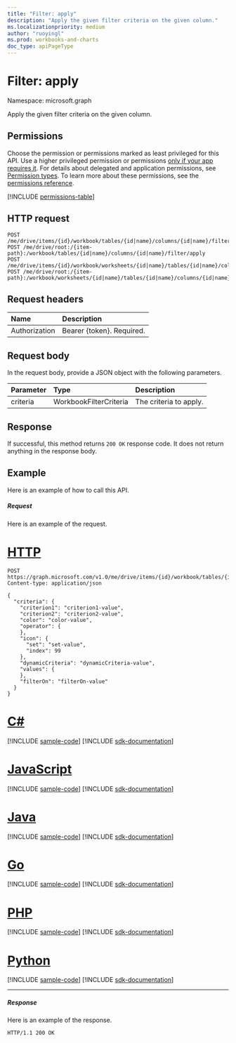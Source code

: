 ```yaml
---
title: "Filter: apply"
description: "Apply the given filter criteria on the given column."
ms.localizationpriority: medium
author: "ruoyingl"
ms.prod: workbooks-and-charts
doc_type: apiPageType
---
```


# Filter: apply

Namespace: microsoft.graph

Apply the given filter criteria on the given column.
## Permissions
Choose the permission or permissions marked as least privileged for this API. Use a higher privileged permission or permissions [only if your app requires it](/graph/permissions-overview#best-practices-for-using-microsoft-graph-permissions). For details about delegated and application permissions, see [Permission types](/graph/permissions-overview#permission-types). To learn more about these permissions, see the [permissions reference](/graph/permissions-reference).

<!-- { "blockType": "permissions", "name": "filter_apply" } -->
[!INCLUDE [permissions-table](../includes/permissions/filter-apply-permissions.md)]

## HTTP request
<!-- { "blockType": "ignored" } -->
```http
POST /me/drive/items/{id}/workbook/tables/{id|name}/columns/{id|name}/filter/apply
POST /me/drive/root:/{item-path}:/workbook/tables/{id|name}/columns/{id|name}/filter/apply
POST /me/drive/items/{id}/workbook/worksheets/{id|name}/tables/{id|name}/columns/{id|name}/filter/apply
POST /me/drive/root:/{item-path}:/workbook/worksheets/{id|name}/tables/{id|name}/columns/{id|name}/filter/apply

```
## Request headers
| Name       | Description|
|:---------------|:----------|
| Authorization  | Bearer {token}. Required. |

## Request body
In the request body, provide a JSON object with the following parameters.

| Parameter	   | Type	|Description|
|:---------------|:--------|:----------|
|criteria|WorkbookFilterCriteria|The criteria to apply.|

## Response

If successful, this method returns `200 OK` response code. It does not return anything in the response body.

## Example
Here is an example of how to call this API.
##### Request
Here is an example of the request.

# [HTTP](#tab/http)
<!-- {
  "blockType": "request",
  "name": "filter_apply"
}-->
```http
POST https://graph.microsoft.com/v1.0/me/drive/items/{id}/workbook/tables/{id|name}/columns/{id|name}/filter/apply
Content-type: application/json

{
  "criteria": {
    "criterion1": "criterion1-value",
    "criterion2": "criterion2-value",
    "color": "color-value",
    "operator": {
    },
    "icon": {
      "set": "set-value",
      "index": 99
    },
    "dynamicCriteria": "dynamicCriteria-value",
    "values": {
    },
    "filterOn": "filterOn-value"
  }
}
```

# [C#](#tab/csharp)
[!INCLUDE [sample-code](../includes/snippets/csharp/filter-apply-csharp-snippets.md)]
[!INCLUDE [sdk-documentation](../includes/snippets/snippets-sdk-documentation-link.md)]

# [JavaScript](#tab/javascript)
[!INCLUDE [sample-code](../includes/snippets/javascript/filter-apply-javascript-snippets.md)]
[!INCLUDE [sdk-documentation](../includes/snippets/snippets-sdk-documentation-link.md)]

# [Java](#tab/java)
[!INCLUDE [sample-code](../includes/snippets/java/filter-apply-java-snippets.md)]
[!INCLUDE [sdk-documentation](../includes/snippets/snippets-sdk-documentation-link.md)]

# [Go](#tab/go)
[!INCLUDE [sample-code](../includes/snippets/go/filter-apply-go-snippets.md)]
[!INCLUDE [sdk-documentation](../includes/snippets/snippets-sdk-documentation-link.md)]

# [PHP](#tab/php)
[!INCLUDE [sample-code](../includes/snippets/php/filter-apply-php-snippets.md)]
[!INCLUDE [sdk-documentation](../includes/snippets/snippets-sdk-documentation-link.md)]

# [Python](#tab/python)
[!INCLUDE [sample-code](../includes/snippets/python/filter-apply-python-snippets.md)]
[!INCLUDE [sdk-documentation](../includes/snippets/snippets-sdk-documentation-link.md)]

---

##### Response
Here is an example of the response.
<!-- {
  "blockType": "response",
  "truncated": true
} -->
```http
HTTP/1.1 200 OK
```

<!-- uuid: 8fcb5dbc-d5aa-4681-8e31-b001d5168d79
2015-10-25 14:57:30 UTC -->
<!-- {
  "type": "#page.annotation",
  "description": "Filter: apply",
  "keywords": "",
  "section": "documentation",
  "tocPath": "",
  "suppressions": [
  ]
}-->

